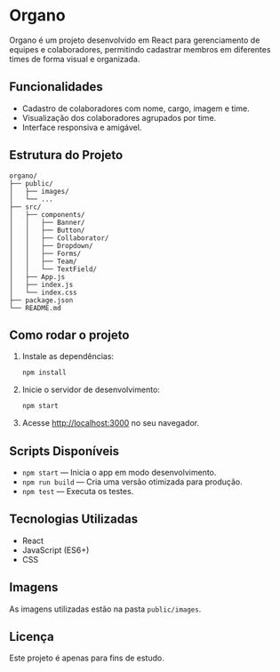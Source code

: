 # Organo

Organo é um projeto desenvolvido em React para gerenciamento de equipes e colaboradores, permitindo cadastrar membros em diferentes times de forma visual e organizada.

## Funcionalidades

- Cadastro de colaboradores com nome, cargo, imagem e time.
- Visualização dos colaboradores agrupados por time.
- Interface responsiva e amigável.

## Estrutura do Projeto

```
organo/
├── public/
│   ├── images/
│   └── ...
├── src/
│   ├── components/
│   │   ├── Banner/
│   │   ├── Button/
│   │   ├── Collaborator/
│   │   ├── Dropdown/
│   │   ├── Forms/
│   │   ├── Team/
│   │   └── TextField/
│   ├── App.js
│   ├── index.js
│   └── index.css
├── package.json
└── README.md
```

## Como rodar o projeto

1. Instale as dependências:
   ```sh
   npm install
   ```

2. Inicie o servidor de desenvolvimento:
   ```sh
   npm start
   ```

3. Acesse [http://localhost:3000](http://localhost:3000) no seu navegador.

## Scripts Disponíveis

- `npm start` — Inicia o app em modo desenvolvimento.
- `npm run build` — Cria uma versão otimizada para produção.
- `npm test` — Executa os testes.

## Tecnologias Utilizadas

- React
- JavaScript (ES6+)
- CSS

## Imagens

As imagens utilizadas estão na pasta `public/images`.

## Licença

Este projeto é apenas para fins de estudo.
